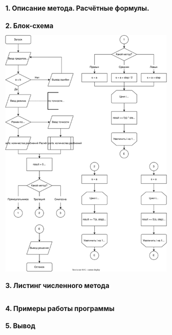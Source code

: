 ## 1. Описание метода. Расчётные формулы.


## 2. Блок-схема 
![diagram](../diagrams/3.integration.drawio.svg)

## 3. Листинг численного метода
```py

```

## 4. Примеры работы программы


## 5. Вывод

